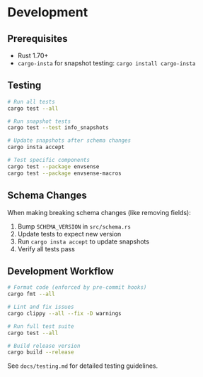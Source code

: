 
# Development

## Prerequisites

- Rust 1.70+
- `cargo-insta` for snapshot testing: `cargo install cargo-insta`

## Testing

```bash
# Run all tests
cargo test --all

# Run snapshot tests
cargo test --test info_snapshots

# Update snapshots after schema changes
cargo insta accept

# Test specific components
cargo test --package envsense
cargo test --package envsense-macros
```

## Schema Changes

When making breaking schema changes (like removing fields):

1. Bump `SCHEMA_VERSION` in `src/schema.rs`
2. Update tests to expect new version
3. Run `cargo insta accept` to update snapshots
4. Verify all tests pass

## Development Workflow

```bash
# Format code (enforced by pre-commit hooks)
cargo fmt --all

# Lint and fix issues
cargo clippy --all --fix -D warnings

# Run full test suite
cargo test --all

# Build release version
cargo build --release
```

See `docs/testing.md` for detailed testing guidelines.